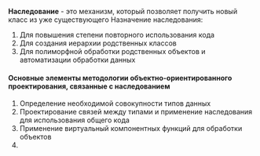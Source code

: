 **Наследование** - это механизм, который позволяет получить новый класс из уже существующего
Назначение наследования:
1. Для повышения степени повторного использования кода
2. Для создания иерархии родственных классов
3. Для полиморфной обработки родственных объектов и автоматизации обработки данных
#### Основные элементы методологии объектно-ориентированного проектирования, связанные с наследованием
1. Определение необходимой совокупности типов данных
2. Проектирование связей между типами и применение наследования для использования общего кода
3. Применение виртуальный компонентных функций для обработки объектов
4. 